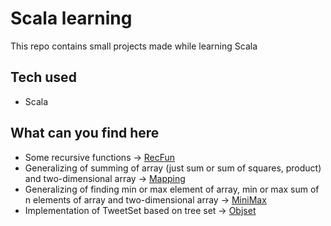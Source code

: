 # Scala learning
This repo contains small projects made while learning Scala 

## Tech used
- Scala

## What can you find here
- Some recursive functions -> [RecFun](https://github.com/xenofiodor/Scala-learning/tree/master/RecFun)
- Generalizing of summing of array (just sum or sum of squares, product) and two-dimensional array -> [Mapping](https://github.com/xenofiodor/Scala-learning/blob/master/Mapping/src/main/scala/Mapping.scala)
- Generalizing of finding min or max element of array, min or max sum of n elements of array and two-dimensional array -> [MiniMax](https://github.com/xenofiodor/Scala-learning/blob/master/Mapping/src/main/scala/MiniMax.scala)
- Implementation of TweetSet based on tree set -> [Objset](https://github.com/xenofiodor/Scala-learning/tree/master/Objsets)
